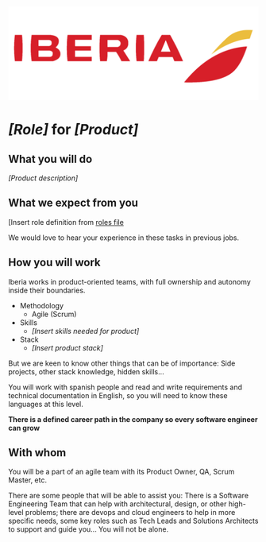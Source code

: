 ![](../static/iberia.png)

# *[Role]* for *[Product]*

## What you will do

*[Product description]*

## What we expect from you

[Insert role definition from [roles file](../roles_definition.md)

We would love to hear your experience in these tasks in previous jobs.

## How you will work

Iberia works in product-oriented teams, with full ownership and autonomy inside their boundaries.

- Methodology
  - Agile (Scrum)
- Skills
  - *[Insert skills needed for product]*
- Stack
  - *[Insert product stack]*

But we are keen to know other things that can be of importance: Side projects, other stack knowledge, hidden skills…

You will work with spanish people and read and write requirements and technical documentation in English, so you will need to know these languages at this level.

**There is a defined career path in the company so every software engineer can grow**

## With whom

You will be a part of an agile team with its Product Owner, QA, Scrum Master, etc.

There are some people that will be able to assist you: There is a Software Engineering Team that can help with architectural, design, or other high-level problems; there are devops and cloud engineers to help in more specific needs, some key roles such as Tech Leads and Solutions Architects to support and guide you... You will not be alone.
